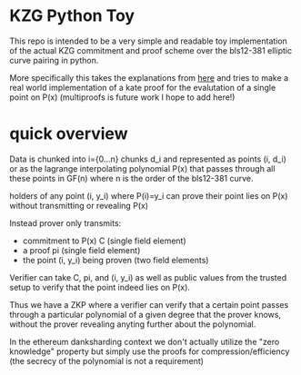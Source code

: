 # KZG Python Toy

This repo is intended to be a very simple and readable toy implementation of the actual KZG commitment and proof scheme over the bls12-381 elliptic curve pairing in python.

More specifically this takes the explanations from [here](https://dankradfeist.de/ethereum/2020/06/16/kate-polynomial-commitments.html) and tries to make a real world implementation of a kate proof for the evalutation of a single point on P(x) (multiproofs is future work I hope to add here!)

# quick overview

Data is chunked into i={0...n} chunks d_i and represented as points (i, d_i) or as the lagrange interpolating polynomial P(x) that passes through all these points in GF(n) where n is the order of the bls12-381 curve.

holders of any point (i, y_i) where P(i)=y_i can prove their point lies on P(x) without transmitting or revealing P(x)

Instead prover only transmits:

- commitment to P(x) C (single field element)
- a proof pi (single field element) 
- the point (i, y_i) being proven (two field elements)

Verifier can take C, pi, and (i, y_i) as well as public values from the trusted setup to verify that the point indeed lies on P(x).

Thus we have a ZKP where a verifier can verify that a certain point passes through a particular polynomial of a given degree that the prover knows, without the prover revealing anyting further about the polynomial.

In the ethereum danksharding context we don't actually utilize the "zero knowledge" property but simply use the proofs for compression/efficiency (the secrecy of the polynomial is not a requirement)
